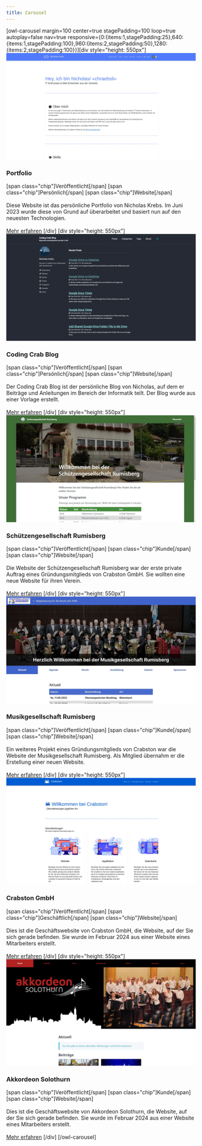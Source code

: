 ```yaml
---
title: Carousel
---
```


[owl-carousel margin=100 center=true stagePadding=100 loop=true autoplay=false nav=true responsive={0:{items:1,stagePadding:25},640:{items:1,stagePadding:100},960:{items:2,stagePadding:50},1280:{items:2,stagePadding:100}}][div style="height: 550px"]
![Portfolio](../01.portfolio/portfolio.webp)
### Portfolio
[span class="chip"]Veröffentlicht[/span] [span class="chip"]Persönlich[/span] [span class="chip"]Website[/span]<br/><br/>
Diese Website ist das persönliche Portfolio von Nicholas Krebs. Im Juni 2023 wurde diese von Grund auf überarbeitet und basiert nun auf den neuesten Technologien.<br/><br/>
[Mehr erfahren](/projekte/portfolio?classes=btn,btn-secondary,btn-lg)
[/div]
[div style="height: 550px"]
![Coding Crab Blog](../02.coding-crab-blog/coding-crab-blog.webp)
### Coding Crab Blog
[span class="chip"]Veröffentlicht[/span] [span class="chip"]Persönlich[/span] [span class="chip"]Website[/span]<br/><br/>
Der Coding Crab Blog ist der persönliche Blog von Nicholas, auf dem er Beiträge und Anleitungen im Bereich der Informatik teilt. Der Blog wurde aus einer Vorlage erstellt.<br/><br/>
[Mehr erfahren](/projekte/coding-crab-blog?classes=btn,btn-secondary,btn-lg)
[/div]
[div style="height: 550px"]
![Schützengesellschaft Rumisberg](../03.sgrumisberg/sgrumisberg.webp)
### Schützengesellschaft Rumisberg
[span class="chip"]Veröffentlicht[/span] [span class="chip"]Kunde[/span] [span class="chip"]Website[/span]<br/><br/>
Die Website der Schützengesellschaft Rumisberg war der erste private Auftrag eines Gründungsmitglieds von Crabston GmbH. Sie wollten eine neue Website für ihren Verein.<br/><br/>
[Mehr erfahren](/projekte/sgrumisberg?classes=btn,btn-secondary,btn-lg)
[/div]
[div style="height: 550px"]
![Musikgesellschaft Rumisberg](../04.mgrumisberg/mgrumisberg.webp)
### Musikgesellschaft Rumisberg
[span class="chip"]Veröffentlicht[/span] [span class="chip"]Kunde[/span] [span class="chip"]Website[/span]<br/><br/>
Ein weiteres Projekt eines Gründungsmitglieds von Crabston war die Website der Musikgesellschaft Rumisberg. Als Mitglied übernahm er die Erstellung einer neuen Website.<br/><br/>
[Mehr erfahren](/projekte/mgrumisberg?classes=btn,btn-secondary,btn-lg)
[/div]
[div style="height: 550px"]
![Crabston GmbH](../05.crabston/crabston.webp)
### Crabston GmbH
[span class="chip"]Veröffentlicht[/span] [span class="chip"]Geschäftlich[/span] [span class="chip"]Website[/span]<br/><br/>
Dies ist die Geschäftswebsite von Crabston GmbH, die Website, auf der Sie sich gerade befinden. Sie wurde im Februar 2024 aus einer Website eines Mitarbeiters erstellt.<br/><br/>
[Mehr erfahren](/projekte/crabston?classes=btn,btn-secondary,btn-lg)
[/div]
[div style="height: 550px"]
![Akkordeon Solothurn](../06.akkordeon-solothurn/akkordeon-solothurn.webp)
### Akkordeon Solothurn
[span class="chip"]Veröffentlicht[/span] [span class="chip"]Kunde[/span] [span class="chip"]Website[/span]<br/><br/>
Dies ist die Geschäftswebsite von Akkordeon Solothurn, die Website, auf der Sie sich gerade befinden. Sie wurde im Februar 2024 aus einer Website eines Mitarbeiters erstellt.<br/><br/>
[Mehr erfahren](/projekte/akkordeon-solothurn?classes=btn,btn-secondary,btn-lg)
[/div]
[/owl-carousel]
